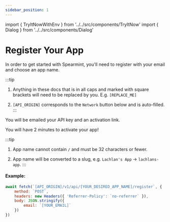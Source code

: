 ```yaml
---
sidebar_position: 1
---
```

import { TryItNowWithEnv } from '../../src/components/TryItNow'
import { Dialog } from '../../src/components/Dialog'

# Register Your App

In order to get started with Spearmint, you'll need to register with your email and choose an app name.

:::tip
1. Anything in these docs that is in all caps and marked with square brackets will need to be replaced by you. E.g. `[REPLACE_ME]`

2. `[API_ORIGIN]` corresponds to the `Network` button below and is auto-filled.
:::

You will be emailed your API key and an activation link.

You will have 2 minutes to activate your app!


:::tip
1. App name cannot contain `/` and must be 32 characters or fewer.

2. App name will be converted to a slug, e.g. `Lachlan's App` -> `lachlans-app`.
:::

#### Example:

```js
await fetch(`[API_ORIGIN]/v1/api/[YOUR_DESIRED_APP_NAME]/register`, {
	method: `POST`,
    headers: new Headers({ 'Referrer-Policy': `no-referrer` }),
	body: JSON.stringify({
		email: `[YOUR_EMAIL]`
	})
})
```
<TryItNowWithEnv requiresKeys={false} />
<Dialog />

:::tip
Be sure to activate your new app via the link in your email before continuing to the next step!
:::
